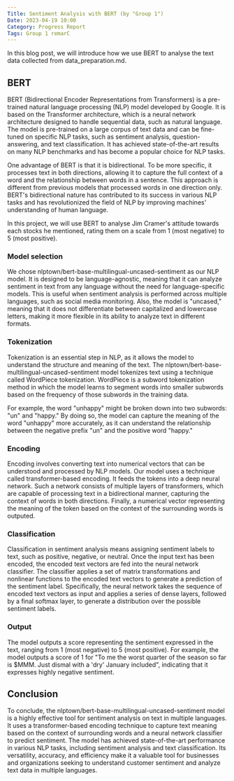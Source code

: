 ```yaml
---
Title: Sentiment Analysis with BERT (by "Group 1")
Date: 2023-04-19 10:00
Category: Progress Report
Tags: Group 1 remarC
---
```


In this blog post, we will introduce how we use BERT to analyse the text data collected from data_preparation.md.

## BERT
BERT (Bidirectional Encoder Representations from Transformers) is a pre-trained natural language processing (NLP) model developed by Google. It is based on the Transformer architecture, which is a neural network architecture designed to handle sequential data, such as natural language. The model is pre-trained on a large corpus of text data and can be fine-tuned on specific NLP tasks, such as sentiment analysis, question-answering, and text classification. It has achieved state-of-the-art results on many NLP benchmarks and has become a popular choice for NLP tasks.

One advantage of BERT is that it is bidirectional. To be more specific, it processes text in both directions, allowing it to capture the full context of a word and the relationship between words in a sentence. This approach is different from previous models that processed words in one direction only. BERT's bidirectional nature has contributed to its success in various NLP tasks and has revolutionized the field of NLP by improving machines' understanding of human language.

In this project, we will use BERT to analyse Jim Cramer's attitude towards each stocks he mentioned, rating them on a scale from 1 (most negative) to 5 (most positive).

### Model selection
We chose nlptown/bert-base-multilingual-uncased-sentiment as our NLP model. It is designed to be language-agnostic, meaning that it can analyze sentiment in text from any language without the need for language-specific models. This is useful when sentiment analysis is performed across multiple languages, such as social media monitoring. Also, the model is "uncased," meaning that it does not differentiate between capitalized and lowercase letters, making it more flexible in its ability to analyze text in different formats.

### Tokenization
Tokenization is an essential step in NLP, as it allows the model to understand the structure and meaning of the text. The nlptown/bert-base-multilingual-uncased-sentiment model tokenizes text using a technique called WordPiece tokenization. WordPiece is a subword tokenization method in which the model learns to segment words into smaller subwords based on the frequency of those subwords in the training data.

For example, the word "unhappy" might be broken down into two subwords: "un" and "happy." By doing so, the model can capture the meaning of the word "unhappy" more accurately, as it can understand the relationship between the negative prefix "un" and the positive word "happy."

### Encoding
Encoding involves converting text into numerical vectors that can be understood and processed by NLP models. Our model uses a technique called transformer-based encoding. It feeds the tokens into a deep neural network. Such a network consists of multiple layers of transformers, which are capable of processing text in a bidirectional manner, capturing the context of words in both directions. Finally, a numerical vector representing the meaning of the token based on the context of the surrounding words is outputed.

### Classification
Classification in sentiment analysis means assigning sentiment labels to text, such as positive, negative, or neutral. Once the input text has been encoded, the encoded text vectors are fed into the neural network classifier. The classifier applies a set of matrix transformations and nonlinear functions to the encoded text vectors to generate a prediction of the sentiment label. Specifically, the neural network takes the sequence of encoded text vectors as input and applies a series of dense layers, followed by a final softmax layer, to generate a distribution over the possible sentiment labels.

### Output
The model outputs a score representing the sentiment expressed in the text, ranging from 1 (most negative) to 5 (most positive). For example, the model outputs a score of 1 for "To me the worst quarter of the season so far is $MMM. Just dismal with a 'dry' January included", indicating that it expresses highly negative sentiment.

## Conclusion
To conclude, the nlptown/bert-base-multilingual-uncased-sentiment model is a highly effective tool for sentiment analysis on text in multiple languages. It uses a transformer-based encoding technique to capture text meaning based on the context of surrounding words and a neural network classifier to predict sentiment. The model has achieved state-of-the-art performance in various NLP tasks, including sentiment analysis and text classification. Its versatility, accuracy, and efficiency make it a valuable tool for businesses and organizations seeking to understand customer sentiment and analyze text data in multiple languages.